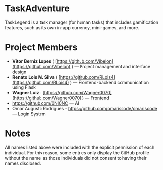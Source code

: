 # TaskAdventure
TaskLegend is a task manager (for human tasks) that includes gamification features, such as its own in-app currency, mini-games, and more.

# Project Members

- **Vitor Berniz Lopes** ( [https://github.com/Vibelon](https://github.com/Vibelon) ) — Project management and interface design 
- **Renato Lois M. Silva** ( [https://github.com/RLois4](https://github.com/RLois4) ) — Frontend-backend communication using Flask  
- **Wagner Luiz** ( [https://github.com/Wagner0070](https://github.com/Wagner0070) ) — Frontend  
- https://github.com/0NI0NC — AI  
- Omar Augusto Rodrigues - https://github.com/omariscode/omariscode — Login System

# Notes

All names listed above were included with the explicit permission of each individual. For this reason, some entries only display the GitHub profile without the name, as those individuals did not consent to having their names disclosed.
